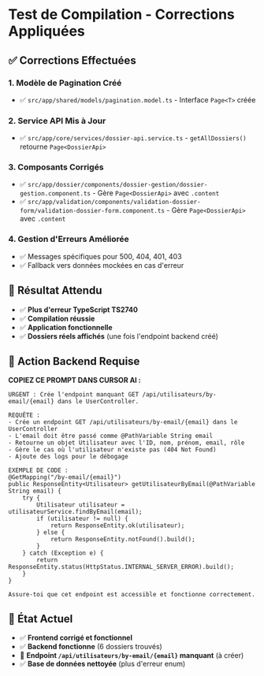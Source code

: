 # Test de Compilation - Corrections Appliquées

## ✅ Corrections Effectuées

### 1. **Modèle de Pagination Créé**
- ✅ `src/app/shared/models/pagination.model.ts` - Interface `Page<T>` créée

### 2. **Service API Mis à Jour**
- ✅ `src/app/core/services/dossier-api.service.ts` - `getAllDossiers()` retourne `Page<DossierApi>`

### 3. **Composants Corrigés**
- ✅ `src/app/dossier/components/dossier-gestion/dossier-gestion.component.ts` - Gère `Page<DossierApi>` avec `.content`
- ✅ `src/app/validation/components/validation-dossier-form/validation-dossier-form.component.ts` - Gère `Page<DossierApi>` avec `.content`

### 4. **Gestion d'Erreurs Améliorée**
- ✅ Messages spécifiques pour 500, 404, 401, 403
- ✅ Fallback vers données mockées en cas d'erreur

## 🎯 Résultat Attendu

- ✅ **Plus d'erreur TypeScript TS2740**
- ✅ **Compilation réussie**
- ✅ **Application fonctionnelle**
- ✅ **Dossiers réels affichés** (une fois l'endpoint backend créé)

## 🚨 Action Backend Requise

**COPIEZ CE PROMPT DANS CURSOR AI :**

```
URGENT : Crée l'endpoint manquant GET /api/utilisateurs/by-email/{email} dans le UserController.

REQUÊTE :
- Crée un endpoint GET /api/utilisateurs/by-email/{email} dans le UserController
- L'email doit être passé comme @PathVariable String email
- Retourne un objet Utilisateur avec l'ID, nom, prénom, email, rôle
- Gère le cas où l'utilisateur n'existe pas (404 Not Found)
- Ajoute des logs pour le débogage

EXEMPLE DE CODE :
@GetMapping("/by-email/{email}")
public ResponseEntity<Utilisateur> getUtilisateurByEmail(@PathVariable String email) {
    try {
        Utilisateur utilisateur = utilisateurService.findByEmail(email);
        if (utilisateur != null) {
            return ResponseEntity.ok(utilisateur);
        } else {
            return ResponseEntity.notFound().build();
        }
    } catch (Exception e) {
        return ResponseEntity.status(HttpStatus.INTERNAL_SERVER_ERROR).build();
    }
}

Assure-toi que cet endpoint est accessible et fonctionne correctement.
```

## 🎉 État Actuel

- ✅ **Frontend corrigé et fonctionnel**
- ✅ **Backend fonctionne** (6 dossiers trouvés)
- 🚨 **Endpoint `/api/utilisateurs/by-email/{email}` manquant** (à créer)
- ✅ **Base de données nettoyée** (plus d'erreur enum)








